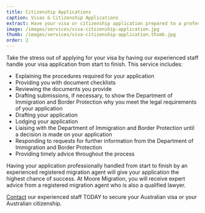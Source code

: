 ```yaml
---
title: Citizenship Applications
caption: Visas & Citizenship Applications
extract: Have your visa or citizenship application prepared to a professional standard by an experienced migration agent to give it the highest chance of success.
image: /images/services/visa-citizenship-application.jpg
thumb: /images/services/visa-citizenship-application.thumb.jpg
order: 2
---
```

Take the stress out of applying for your visa by having our experienced staff handle your visa application from start to finish. This service includes:
* Explaining the procedures required for your application
* Providing you with document checklists
* Reviewing the documents you provide
* Drafting submissions, if necessary, to show the Department of Immigration and Border Protection why you meet the legal requirements of your application
* Drafting your application
* Lodging your application
* Liaising with the Department of Immigration and Border Protection until a decision is made on your application
* Responding to requests for further information from the Department of Immigration and Border Protection
* Providing timely advice throughout the process

Having your application professionally handled from start to finish by an experienced registered migration agent will give your application the highest chance of success.  At Moore Migration, you will receive expert advice from a registered migration agent who is also a qualified lawyer.

[Contact](/contact) our experienced staff TODAY to secure your Australian visa or your Australian citizenship.
